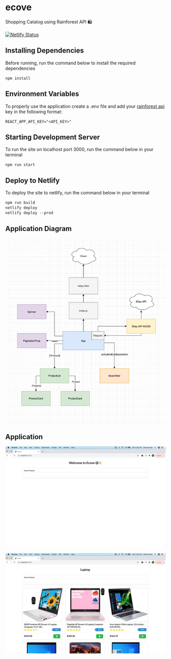 # ecove
Shopping Catalog using Rainforest API 🛍 <br /><br />
[![Netlify Status](https://api.netlify.com/api/v1/badges/de285322-e16c-4b8c-ac5d-841f047fe746/deploy-status)](https://app.netlify.com/sites/ecove/deploys)

## Installing Dependencies 
Before running, run the command below to install the required dependencies
```shell script
npm install
```

## Environment Variables 
To properly use the application create a .env file and add your [rainforest api](https://rainforestapi.com/) key in the following format: 
```dotenv
REACT_APP_API_KEY="<API_KEY>"
```

## Starting Development Server
To run the site on localhost port 3000, run the command below in your terminal 
```shell script
npm run start
```

## Deploy to Netlify
To deploy the site to netlify, run the command below in your terminal 
```shell script
npm run build
netlify deploy
netlify deploy --prod
```

## Application Diagram
<kbd><img src="images/ecove-diagram.png"></kbd>

## Application
<kbd><img src="images/welcome.png"></kbd><br /><br />
<kbd><img src="images/products_list.png"></kbd>

